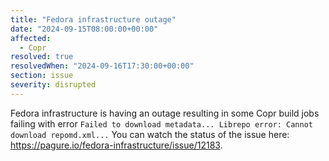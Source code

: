 ```yaml
---
title: "Fedora infrastructure outage"
date: "2024-09-15T08:00:00+00:00"
affected:
  - Copr
resolved: true
resolvedWhen: "2024-09-16T17:30:00+00:00"
section: issue
severity: disrupted
---
```


Fedora infrastructure is having an outage resulting in some Copr build jobs failing
with error `Failed to download metadata... Librepo error: Cannot download repomd.xml...`
You can watch the status of the issue here: https://pagure.io/fedora-infrastructure/issue/12183.
